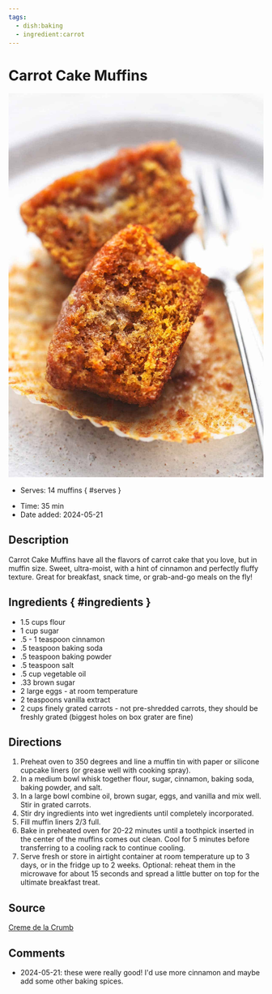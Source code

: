 ```yaml
---
tags:
  - dish:baking
  - ingredient:carrot
---
```

<!-- Tags can have colon, but no space around it -->

# Carrot Cake Muffins

![Recipe picture](../images/carrot-cake-muffins-3sm-5.jpg)

<!-- Serves has to be a single number, no dashes, but text is allowed after the
number (e.g., 24 cookies) -->
- Serves: 14 muffins
{ #serves }
<!-- Time is not parsed, so anything can be input here, and additional
values can be added (e.g., "active time", "cooking time", etc) -->
- Time: 35 min
- Date added: 2024-05-21

## Description

Carrot Cake Muffins have all the flavors of carrot cake that you love, but in muffin size. Sweet, ultra-moist, with a hint of cinnamon and perfectly fluffy texture. Great for breakfast, snack time, or grab-and-go meals on the fly! 

## Ingredients { #ingredients }

<!-- Decimals are allowed, fractions are not. For ranges, use only a single dash
and no spaces between the numbers. -->
- 1.5 cups flour
- 1 cup sugar
- .5 - 1 teaspoon cinnamon
- .5 teaspoon baking soda
- .5 teaspoon baking powder
- .5 teaspoon salt
- .5 cup vegetable oil
- .33 brown sugar
- 2 large eggs - at room temperature
- 2 teaspoons vanilla extract
- 2 cups finely grated carrots - not pre-shredded carrots, they should be freshly grated (biggest holes on box grater are fine)

## Directions

<!-- If you have a direction that refers to a number of some ingredient, wrap
the number in asterisks and add `{.ingredient-num}` afterwards. For example,
write `Add 2 Tbsp oil to pan` as `Add *2*{.ingredient-num} to pan`. This allows
us to properly change the number when changing the serves value. -->
1. Preheat oven to 350 degrees and line a muffin tin with paper or silicone cupcake liners (or grease well with cooking spray).
2. In a medium bowl whisk together flour, sugar, cinnamon, baking soda, baking powder, and salt.
3. In a large bowl combine oil, brown sugar, eggs, and vanilla and mix well. Stir in grated carrots.
4. Stir dry ingredients into wet ingredients until completely incorporated.
5. Fill muffin liners 2/3 full.
6. Bake in preheated oven for 20-22 minutes until a toothpick inserted in the center of the muffins comes out clean. Cool for 5 minutes before transferring to a cooling rack to continue cooling.
7. Serve fresh or store in airtight container at room temperature up to 3 days, or in the fridge up to 2 weeks. Optional: reheat them in the microwave for about 15 seconds and spread a little butter on top for the ultimate breakfast treat. 

## Source

[Creme de la Crumb](https://www.lecremedelacrumb.com/carrot-cake-muffins/)

## Comments

- 2024-05-21: these were really good! I'd use more cinnamon and maybe add some other baking spices.
